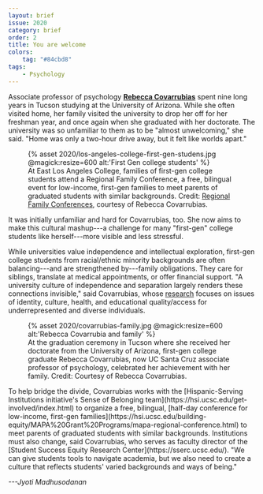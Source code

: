 ```yaml
---
layout: brief
issue: 2020
category: brief
order: 2
title: You are welcome
colors:
    tag: "#84cbd8"
tags:
    - Psychology
---
```

Associate professor of psychology [**Rebecca
Covarrubias**](https://psychology.ucsc.edu/about/people/faculty.php?uid=rgcovarr)
spent nine long years in Tucson studying at the University of Arizona.
While she often visited home, her family visited the university to drop
her off for her freshman year, and once again when she graduated with
her doctorate. The university was so unfamiliar to them as to be "almost
unwelcoming," she said. "Home was only a two-hour drive away, but it
felt like worlds apart."
<figure class="">
  {% asset 2020/los-angeles-college-first-gen-studens.jpg @magick:resize=600 alt:'First Gen college students' %}<figcaption>At East Los Angeles College, families of first-gen college students
attend a Regional Family Conference, a free, bilingual event for
low-income, first-gen families to meet parents of graduated students
with similar backgrounds. Credit: <a href="https://hsi.ucsc.edu/building-equity/MAPA%20Grant%20Programs/mapa-regional-conference.html">Regional Family
Conferences</a>,
courtesy of Rebecca Covarrubias.</figcaption>
</figure>
It was initially unfamiliar and hard for Covarrubias, too. She now aims
to make this cultural mashup---a challenge for many "first-gen" college
students like herself---more visible and less stressful.

While universities value independence and intellectual exploration,
first-gen college students from racial/ethnic minority backgrounds are
often balancing---and are strengthened by---family obligations. They
care for siblings, translate at medical appointments, or offer financial
support. "A university culture of independence and separation largely
renders these connections invisible," said Covarrubias, whose
[research](https://rcovarrubias.sites.ucsc.edu/) focuses on issues of
identity, culture, health, and educational quality/access for
underrepresented and diverse individuals.
<figure class="">
  {% asset 2020/covarrubias-family.jpg @magick:resize=600 alt:'Rebecca
Covarrubia and family' %}<figcaption>At the graduation ceremony in Tucson where she received her doctorate
from the University of Arizona, first-gen college graduate Rebecca
Covarrubias, now UC Santa Cruz associate professor of psychology,
celebrated her achievement with her family. Credit: Courtesy of Rebecca
Covarrubias.</figcaption>
</figure>
To help bridge the divide, Covarrubias works with the [Hispanic-Serving
Institutions initiative's Sense of Belonging
team](https://hsi.ucsc.edu/get-involved/index.html) to organize a free,
bilingual, [half-day conference for low-income, first-gen
families](https://hsi.ucsc.edu/building-equity/MAPA%20Grant%20Programs/mapa-regional-conference.html)
to meet parents of graduated students with similar backgrounds.
Institutions must also change, said Covarrubias, who serves as faculty
director of the [Student Success Equity Research
Center](https://sserc.ucsc.edu/). "We can give students tools to
navigate academia, but we also need to create a culture that reflects
students' varied backgrounds and ways of being."

*---Jyoti Madhusodanan*
